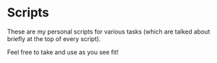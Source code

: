 # Scripts

These are my personal scripts for various tasks (which are talked about briefly at the top of every script).

Feel free to take and use as you see fit!
